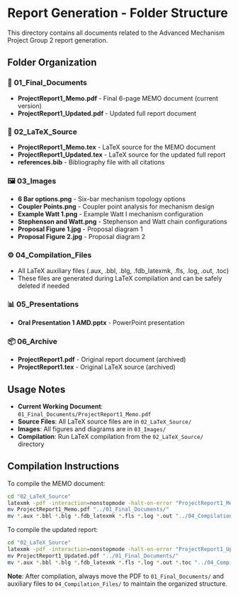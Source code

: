 # Report Generation - Folder Structure

This directory contains all documents related to the Advanced Mechanism Project Group 2 report generation.

## Folder Organization

### 📄 **01_Final_Documents**
- **ProjectReport1_Memo.pdf** - Final 6-page MEMO document (current version)
- **ProjectReport1_Updated.pdf** - Updated full report document

### 📝 **02_LaTeX_Source**
- **ProjectReport1_Memo.tex** - LaTeX source for the MEMO document
- **ProjectReport1_Updated.tex** - LaTeX source for the updated full report
- **references.bib** - Bibliography file with all citations

### 🖼️ **03_Images**
- **6 Bar options.png** - Six-bar mechanism topology options
- **Coupler Points.png** - Coupler point analysis for mechanism design
- **Example Watt 1.png** - Example Watt I mechanism configuration
- **Stephenson and Watt.png** - Stephenson and Watt chain configurations
- **Proposal Figure 1.jpg** - Proposal diagram 1
- **Proposal Figure 2.jpg** - Proposal diagram 2

### ⚙️ **04_Compilation_Files**
- All LaTeX auxiliary files (.aux, .bbl, .blg, .fdb_latexmk, .fls, .log, .out, .toc)
- These files are generated during LaTeX compilation and can be safely deleted if needed

### 📊 **05_Presentations**
- **Oral Presentation 1 AMD.pptx** - PowerPoint presentation

### 📦 **06_Archive**
- **ProjectReport1.pdf** - Original report document (archived)
- **ProjectReport1.tex** - Original LaTeX source (archived)

## Usage Notes

- **Current Working Document**: `01_Final_Documents/ProjectReport1_Memo.pdf`
- **Source Files**: All LaTeX source files are in `02_LaTeX_Source/`
- **Images**: All figures and diagrams are in `03_Images/`
- **Compilation**: Run LaTeX compilation from the `02_LaTeX_Source/` directory

## Compilation Instructions

To compile the MEMO document:
```bash
cd "02_LaTeX_Source"
latexmk -pdf -interaction=nonstopmode -halt-on-error "ProjectReport1_Memo.tex"
mv ProjectReport1_Memo.pdf "../01_Final_Documents/"
mv *.aux *.bbl *.blg *.fdb_latexmk *.fls *.log *.out "../04_Compilation_Files/"
```

To compile the updated report:
```bash
cd "02_LaTeX_Source"
latexmk -pdf -interaction=nonstopmode -halt-on-error "ProjectReport1_Updated.tex"
mv ProjectReport1_Updated.pdf "../01_Final_Documents/"
mv *.aux *.bbl *.blg *.fdb_latexmk *.fls *.log *.out *.toc "../04_Compilation_Files/"
```

**Note**: After compilation, always move the PDF to `01_Final_Documents/` and auxiliary files to `04_Compilation_Files/` to maintain the organized structure.
